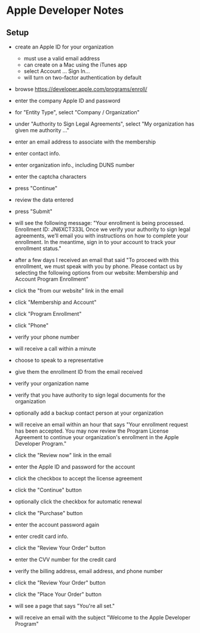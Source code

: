 # Apple Developer Notes

## Setup

- create an Apple ID for your organization

  - must use a valid email address
  - can create on a Mac using the iTunes app
  - select Account ... Sign In...
  - will turn on two-factor authentication by default

- browse <https://developer.apple.com/programs/enroll/>
- enter the company Apple ID and password
- for "Entity Type", select "Company / Organization"
- under "Authority to Sign Legal Agreements",
  select "My organization has given me authority ..."
- enter an email address to associate with the membership
- enter contact info.
- enter organization info., including DUNS number
- enter the captcha characters
- press "Continue"
- review the data entered
- press "Submit"
- will see the following message:
  "Your enrollment is being processed.
  Enrollment ID: JN6XCT333L
  Once we verify your authority to sign legal agreements, we’ll
  email you with instructions on how to complete your enrollment.
  In the meantime, sign in to your account to track your enrollment status."
- after a few days I received an email that said
  "To proceed with this enrollment, we must speak with you by phone.
  Please contact us by selecting the following options from our website:
  Membership and Account
  Program Enrollment"
- click the "from our website" link in the email
- click "Membership and Account"
- click "Program Enrollment"
- click "Phone"
- verify your phone number
- will receive a call within a minute
- choose to speak to a representative
- give them the enrollment ID from the email received
- verify your organization name
- verify that you have authority to sign legal documents for the organization
- optionally add a backup contact person at your organization
- will receive an email within an hour that says
  "Your enrollment request has been accepted. You may now review the
  Program License Agreement to continue your organization's enrollment
  in the Apple Developer Program."
- click the "Review now" link in the email
- enter the Apple ID and password for the account
- click the checkbox to accept the license agreement
- click the "Continue" button
- optionally click the checkbox for automatic renewal
- click the "Purchase" button
- enter the account password again
- enter credit card info.
- click the "Review Your Order" button
- enter the CVV number for the credit card
- verify the billing address, email address, and phone number
- click the "Review Your Order" button
- click the "Place Your Order" button
- will see a page that says "You're all set."
- will receive an email with the subject
  "Welcome to the Apple Developer Program"
